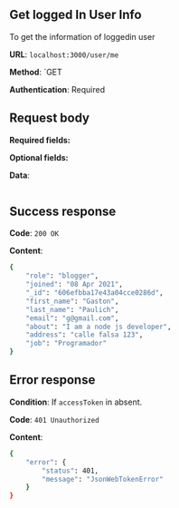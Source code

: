 ## Get logged In User Info
To get the information of loggedin user

**URL**: `localhost:3000/user/me`

**Method**: `GET

**Authentication**: Required

## Request body
**Required fields:**

**Optional fields:** 

**Data**:
```bash

```

## Success response
**Code**: `200 OK`

**Content**:
```bash
{
    "role": "blogger",
    "joined": "08 Apr 2021",
    "_id": "606efbba17e43a04cce0286d",
    "first_name": "Gaston",
    "last_name": "Paulich",
    "email": "g@gmail.com",
    "about": "I am a node js developer",
    "address": "calle falsa 123",
    "job": "Programador"
}
```

## Error response
**Condition**: If `accessToken` in absent.

**Code**: `401 Unauthorized`

**Content**:
```bash
{
    "error": {
        "status": 401,
        "message": "JsonWebTokenError"
    }
}
```